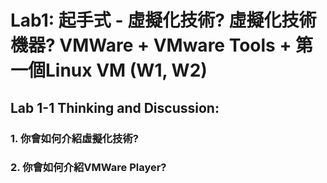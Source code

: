 # Lab1: 起手式 - 虛擬化技術? 虛擬化技術機器? VMWare + VMware Tools + 第一個Linux VM (W1, W2)

## Lab 1-1 Thinking and Discussion:

### 1. 你會如何介紹虛擬化技術?

### 2. 你會如何介紹VMWare Player?
